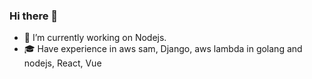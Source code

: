 ### Hi there 👋

- 🔭 I’m currently working on Nodejs.
- 🎓 Have experience in aws sam, Django, aws lambda in golang and nodejs, React, Vue

<!--
**Nitheesh-Iderize/Nitheesh-Iderize** is a ✨ _special_ ✨ repository because its `README.md` (this file) appears on your GitHub profile.

Here are some ideas to get you started:

- 🔭 I’m currently working on ...
- 🌱 I’m currently learning ...
- 👯 I’m looking to collaborate on ...
- 🤔 I’m looking for help with ...
- 💬 Ask me about ...
- 📫 How to reach me: ...
- 😄 Pronouns: ...
- ⚡ Fun fact: ...
-->
